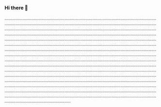 ### Hi there 👋

......................................................................................................................................................................................................................................................................................................................................................................................................................................................................................................................................................................................................................................................................................................................................................................................................................................................................................................................................................................................................................................................................................................................................................................................................................................................................................................................................................................................................................................................................................................................................................................................................................................................................................................................................................................................................................................................................................................................................................................................................................................................................................................................